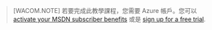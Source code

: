 > [WACOM.NOTE]
> 若要完成此教學課程，您需要 Azure 帳戶。您可以<a href="/en-us/pricing/member-offers/msdn-benefits-details/" target="_blank">activate your MSDN subscriber benefits</a> 或是 <a href="/en-us/pricing/free-trial/" target="_blank">sign up for a free trial</a>.
